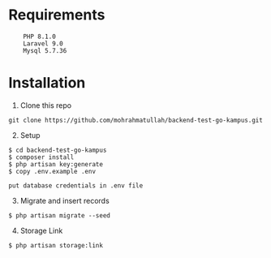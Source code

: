 # Requirements
```
	PHP 8.1.0
	Laravel 9.0
	Mysql 5.7.36
```


# Installation

1. Clone this repo

```
git clone https://github.com/mohrahmatullah/backend-test-go-kampus.git
```


2. Setup

```
$ cd backend-test-go-kampus
$ composer install
$ php artisan key:generate
$ copy .env.example .env

put database credentials in .env file
```

3. Migrate and insert records

```
$ php artisan migrate --seed
```

4. Storage Link

```
$ php artisan storage:link
```